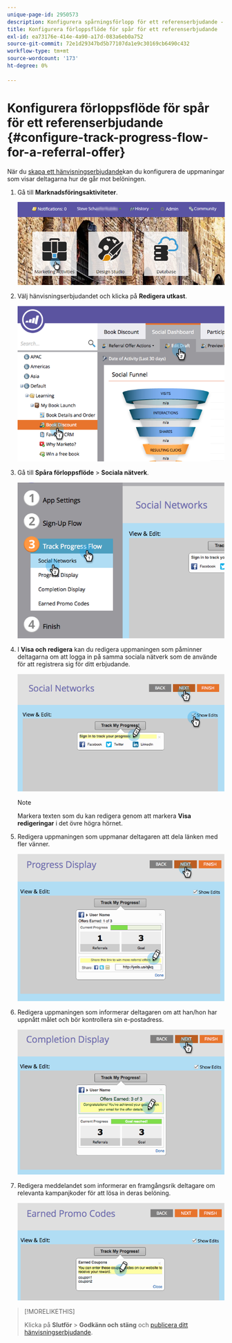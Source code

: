 ```yaml
---
unique-page-id: 2950573
description: Konfigurera spårningsförlopp för ett referenserbjudande - Marketo Docs - produktdokumentation
title: Konfigurera förloppsflöde för spår för ett referenserbjudande
exl-id: ea73176e-414e-4a90-a17d-083a6eb0a752
source-git-commit: 72e1d29347bd5b77107da1e9c30169cb6490c432
workflow-type: tm+mt
source-wordcount: '173'
ht-degree: 0%

---
```


# Konfigurera förloppsflöde för spår för ett referenserbjudande {#configure-track-progress-flow-for-a-referral-offer}

När du [skapa ett hänvisningserbjudande](/help/marketo/product-docs/demand-generation/social/referral-offers/create-a-referral-offer.md)kan du konfigurera de uppmaningar som visar deltagarna hur de går mot belöningen.

1. Gå till **Marknadsföringsaktiviteter**.

   ![](assets/login-marketing-activities-4.png)

1. Välj hänvisningserbjudandet och klicka på **Redigera utkast**.

   ![](assets/image2014-9-22-14-3a35-3a31.png)

1. Gå till **Spåra förloppsflöde** > **Sociala nätverk**.

   ![](assets/image2014-9-22-14-3a35-3a43.png)

1. I **Visa och redigera** kan du redigera uppmaningen som påminner deltagarna om att logga in på samma sociala nätverk som de använde för att registrera sig för ditt erbjudande.

   ![](assets/image2014-9-22-14-3a35-3a58.png)

   >[!NOTE]
   >
   >Markera texten som du kan redigera genom att markera **Visa redigeringar** i det övre högra hörnet.

1. Redigera uppmaningen som uppmanar deltagaren att dela länken med fler vänner.

   ![](assets/image2014-9-22-14-3a36-3a22.png)

1. Redigera uppmaningen som informerar deltagaren om att han/hon har uppnått målet och bör kontrollera sin e-postadress.

   ![](assets/image2014-9-22-14-3a36-3a36.png)

1. Redigera meddelandet som informerar en framgångsrik deltagare om relevanta kampanjkoder för att lösa in deras belöning.

   ![](assets/image2014-9-22-14-3a36-3a43.png)

>[!MORELIKETHIS]
>
>Klicka på **Slutför** > **Godkänn och stäng** och [publicera ditt hänvisningserbjudande](/help/marketo/product-docs/demand-generation/social/referral-offers/publish-a-referral-offer.md).
